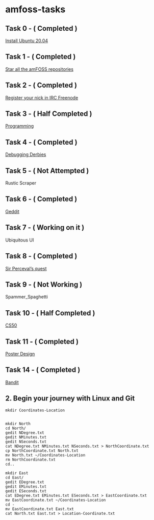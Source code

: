 # amfoss-tasks
## Task 0 - ( Completed )
[Install Ubuntu 20.04](https://github.com/senthil-dot-adhu-idhu/amfoss-tasks/tree/main/task-0)
## Task 1 - ( Completed )
[Star all the amFOSS repositories](https://github.com/Senthil-Lakshmikanth/amfoss-tasks/tree/main/task-1)
## Task 2 - ( Completed )
[Register your nick in IRC Freenode](https://github.com/Senthil-Lakshmikanth/amfoss-tasks/tree/main/task-2)
## Task 3 - ( Half Completed )
[Programming](https://github.com/senthil-dot-adhu-idhu/amfoss-tasks/tree/main/task-3)
## Task 4 - ( Completed )
[Debugging Derbies](https://github.com/senthil-dot-adhu-idhu/amfoss-tasks/tree/main/task-4)
## Task 5 - ( Not Attempted )
Rustic Scraper
## Task 6 - ( Completed )
[Geddit](https://github.com/Senthil-Lakshmikanth/amfoss-tasks/tree/main/task-6)
## Task 7 - ( Working on it )
Ubiquitous UI
## Task 8 - ( Completed )
[Sir Perceval’s quest](https://github.com/senthil-dot-adhu-idhu/amfoss-tasks/tree/main/task-8)
## Task 9 - ( Not Working )
Spammer_Spaghetti
## Task 10 - ( Half Completed )
[CS50](https://github.com/senthil-dot-adhu-idhu/amfoss-tasks/tree/main/task-10)
## Task 11 - ( Completed )
[Poster Design](https://github.com/senthil-dot-adhu-idhu/amfoss-tasks/blob/main/task-11/README.md)
## Task 14 - ( Completed )
[Bandit](https://github.com/senthil-dot-adhu-idhu/amfoss-tasks/tree/main/task-14)


## 2. Begin your journey with Linux and Git
```mkdir Coordinates-Location```
```cd Coordinates-Location/

mkdir North
cd North/
gedit NDegree.txt 
gedit NMinutes.txt
gedit NSeconds.txt
cat NDegree.txt NMinutes.txt NSeconds.txt > NorthCoordinate.txt
cp NorthCoordinate.txt North.txt
mv North.txt ~/Coordinates-Location
rm NorthCoordinate.txt
cd..

mkdir East
cd East/
gedit EDegree.txt
gedit EMinutes.txt 
gedit ESeconds.txt
cat EDegree.txt EMinutes.txt ESeconds.txt > EastCoordinate.txt
mv EastCoordinate.txt ~/Coordinates-Location
cd -
mv EastCoordinate.txt East.txt
cat North.txt East.txt > Location-Coordinate.txt
```
